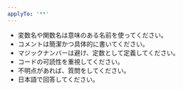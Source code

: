 ```yaml
---
applyTo: '**'
---
```


- 変数名や関数名は意味のある名前を使ってください。
- コメントは簡潔かつ具体的に書いてください。
- マジックナンバーは避け、定数として定義してください。
- コードの可読性を重視してください。
- 不明点があれば、質問をしてください。
- 日本語で回答してください。